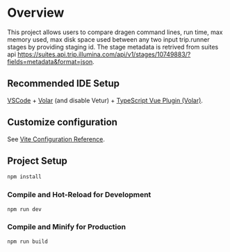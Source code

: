 # Overview
This project allows users to compare dragen command lines, run time, max memory used, max disk space used between any two input trip.runner stages by providing staging id. The stage metadata is retrived from suites api <https://suites.api.trip.illumina.com/api/v1/stages/10749883/?fields=metadata&format=json>.

## Recommended IDE Setup

[VSCode](https://code.visualstudio.com/) + [Volar](https://marketplace.visualstudio.com/items?itemName=Vue.volar) (and disable Vetur) + [TypeScript Vue Plugin (Volar)](https://marketplace.visualstudio.com/items?itemName=Vue.vscode-typescript-vue-plugin).

## Customize configuration

See [Vite Configuration Reference](https://vitejs.dev/config/).

## Project Setup

```sh
npm install
```

### Compile and Hot-Reload for Development

```sh
npm run dev
```

### Compile and Minify for Production

```sh
npm run build
```
